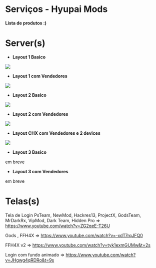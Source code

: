# Serviços - Hyupai Mods

**Lista de produtos :)**

# Server(s)

- **Layout 1 Basico**

![](https://imgur.com/SkpZne7.png)

- **Layout 1 com Vendedores**

![](https://imgur.com/yl1pw0b.png)

- **Layout 2 Basico**

![](https://imgur.com/bJVR6SV.png)

- **Layout 2 com Vendedores**

![](https://imgur.com/UvDPkVp.png)

- **Layout CHX com Vendedores e 2 devices**

![](https://imgur.com/N6JowFc.png)

- **Layout 3 Basico**

em breve

- **Layout 3 com Vendedores**

em breve




# Telas(s)

Tela de Login PsTeam, NewMod, Hackres13, ProjectX, GodsTeam, MrDarkRx, VipMod, Dark Team, Hidden Pro => 
https://www.youtube.com/watch?v=ZG2qeE-T26U

Gods , FFH4X =>
https://www.youtube.com/watch?v=-xdT7rqJFQ0

FFH4X v2 => 
https://www.youtube.com/watch?v=tyk1exmGUMw&t=2s

Login com fundo animado =>
https://www.youtube.com/watch?v=JHgwg4qRDRo&t=9s

